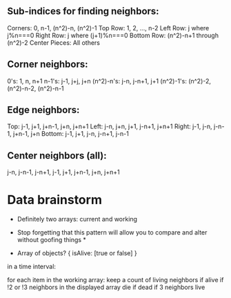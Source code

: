 ## Sub-indices for finding neighbors:
Corners: 0, n-1, (n^2)-n, (n^2)-1
Top Row: 1, 2, ..., n-2
Left Row: j where j%n===0
Right Row: j where (j+1)%n===0
Bottom Row: (n^2)-n+1 through (n^2)-2
Center Pieces: All others

## Corner neighbors:
0's: 1, n, n+1
n-1's: j-1, j+j, j+n
(n^2)-n's: j-n, j-n+1, j+1
(n^2)-1's: (n^2)-2, (n^2)-n-2, (n^2)-n-1

## Edge neighbors:
Top: j-1, j+1, j+n-1, j+n, j+n+1
Left: j-n, j+n, j+1, j-n+1, j+n+1
Right: j-1, j-n, j-n-1, j+n-1, j+n
Bottom: j-1, j+1, j-n, j-n+1, j-n-1

## Center neighbors (all):
j-n, j-n-1, j-n+1, j-1, j+1, j+n-1, j+n, j+n+1

# Data brainstorm
- Definitely two arrays: current and working
* Stop forgetting that this pattern will allow you to compare and alter without goofing things * 
- Array of objects?
{
    isAlive: [true or false]
}

in a time interval:

for each item in the working array:
    keep a count of living neighbors
    if alive
        if !2 or !3 neighbors in the displayed array
            die
    if dead
        if 3 neighbors
            live

        

